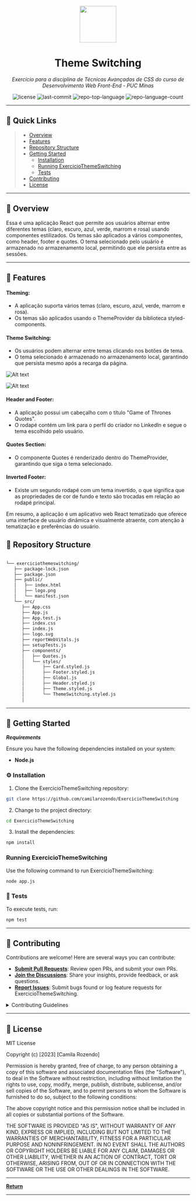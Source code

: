 <p align="center">
  <img src="https://camo.githubusercontent.com/a4e71a0942263821f4cb9213b2808af909e46967d9ed3ccee6e7e122f276efd6/68747470733a2f2f696d672e69636f6e73382e636f6d2f65787465726e616c2d74616c2d72657669766f2d726567756c61722d74616c2d72657669766f2f39362f65787465726e616c2d726561646d652d69732d612d656173792d746f2d6275696c642d612d646576656c6f7065722d6875622d746861742d6164617074732d746f2d7468652d757365722d6c6f676f2d726567756c61722d74616c2d72657669766f2e706e67" width="100" />
</p>
<p align="center">
    <h1 align="center">Theme Switching</h1>
</p>
<p align="center">
    <em>Exercício para a disciplina de Técnicas Avançadas de CSS do curso de Desenvolvimento Web Front-End - PUC Minas</em>
</p>
<p align="center">
	<img src="https://img.shields.io/github/license/camilarozendo/ExercicioThemeSwitching?style=default&color=0080ff" alt="license">
	<img src="https://img.shields.io/github/last-commit/camilarozendo/ExercicioThemeSwitching?style=default&color=0080ff" alt="last-commit">
	<img src="https://img.shields.io/github/languages/top/camilarozendo/ExercicioThemeSwitching?style=default&color=0080ff" alt="repo-top-language">
	<img src="https://img.shields.io/github/languages/count/camilarozendo/ExercicioThemeSwitching?style=default&color=0080ff" alt="repo-language-count">
<p>
<p align="center">
	<!-- default option, no dependency badges. -->
</p>
<hr>

## 🔗 Quick Links

> - [ Overview](#-overview)
> - [ Features](#-features)
> - [ Repository Structure](#-repository-structure)
> - [ Getting Started](#-getting-started)
>   - [ Installation](#-installation)
>   - [ Running ExercicioThemeSwitching](#-running-ExercicioThemeSwitching)
>   - [ Tests](#-tests)
> - [ Contributing](#-contributing)
> - [ License](#-license)

---

## 📍 Overview

Essa é uma aplicação React que permite aos usuários alternar entre diferentes temas (claro, escuro, azul, verde, marrom e rosa) usando componentes estilizados. Os temas são aplicados a vários componentes, como header, footer e quotes. O tema selecionado pelo usuário é armazenado no armazenamento local, permitindo que ele persista entre as sessões.

---

## 🔮 Features

#### Theming:
* A aplicação suporta vários temas (claro, escuro, azul, verde, marrom e rosa).
* Os temas são aplicados usando o ThemeProvider da biblioteca styled-components.

#### Theme Switching:
* Os usuários podem alternar entre temas clicando nos botões de tema.
* O tema selecionado é armazenado no armazenamento local, garantindo que persista mesmo após a recarga da página.

![Alt text](image.png)

![Alt text](image-1.png)

#### Header and Footer:
* A aplicação possui um cabeçalho com o título "Game of Thrones Quotes".
* O rodapé contém um link para o perfil do criador no LinkedIn e segue o tema escolhido pelo usuário.

#### Quotes Section:
* O componente Quotes é renderizado dentro do ThemeProvider, garantindo que siga o tema selecionado.

#### Inverted Footer:
* Existe um segundo rodapé com um tema invertido, o que significa que as propriedades de cor de fundo e texto são trocadas em relação ao rodapé principal.

Em resumo, a aplicação é um aplicativo web React tematizado que oferece uma interface de usuário dinâmica e visualmente atraente, com atenção à tematização e preferências do usuário.

## 🧩 Repository Structure

```sh

└── exerciciothemeswitching/
   ├── package-lock.json
   ├── package.json
   ├── public/
   │   ├── index.html
   │   ├── logo.png
   │   └── manifest.json
   └── src/
      ├── App.css
      ├── App.js
      ├── App.test.js
      ├── index.css
      ├── index.js
      ├── logo.svg
      ├── reportWebVitals.js
      ├── setupTests.js
      ├── components/
      │   ├── Quotes.js
      │   └── styles/
      │       ├── Card.styled.js
      │       ├── Footer.styled.js
      │       ├── Global.js
      │       ├── Header.styled.js
      │       ├── Theme.styled.js
      │       └── ThemeSwitching.styled.js
      │

```

---

## 🚀 Getting Started

***Requirements***

Ensure you have the following dependencies installed on your system:

* **Node.js**

### ⚙️ Installation

1. Clone the ExercicioThemeSwitching repository:

```sh
git clone https://github.com/camilarozendo/ExercicioThemeSwitching
```

2. Change to the project directory:

```sh
cd ExercicioThemeSwitching
```

3. Install the dependencies:

```sh
npm install
```

###  Running ExercicioThemeSwitching

Use the following command to run ExercicioThemeSwitching:

```sh
node app.js
```

###  🧪 Tests

To execute tests, run:

```sh
npm test
```

---


##  🤝 Contributing

Contributions are welcome! Here are several ways you can contribute:

- **[Submit Pull Requests](https://github/camilarozendo/ExercicioThemeSwitching/blob/main/CONTRIBUTING.md)**: Review open PRs, and submit your own PRs.
- **[Join the Discussions](https://github/camilarozendo/ExercicioThemeSwitching/discussions)**: Share your insights, provide feedback, or ask questions.
- **[Report Issues](https://github/camilarozendo/ExercicioThemeSwitching/issues)**: Submit bugs found or log feature requests for ExercicioThemeSwitching.

<details closed>
    <summary>Contributing Guidelines</summary>

1. **Fork the Repository**: Start by forking the project repository to your GitHub account.
2. **Clone Locally**: Clone the forked repository to your local machine using a Git client.
   ```sh
   git clone https://github.com/camilarozendo/ExercicioThemeSwitching
   ```
3. **Create a New Branch**: Always work on a new branch, giving it a descriptive name.
   ```sh
   git checkout -b new-feature-x
   ```
4. **Make Your Changes**: Develop and test your changes locally.
5. **Commit Your Changes**: Commit with a clear message describing your updates.
   ```sh
   git commit -m 'Implemented new feature x.'
   ```
6. **Push to GitHub**: Push the changes to your forked repository.
   ```sh
   git push origin new-feature-x
   ```
7. **Submit a Pull Request**: Create a PR against the original project repository. Clearly describe the changes and their motivations.

Once your PR is reviewed and approved, it will be merged into the main branch.

</details>

---

##  📄 License

MIT License

Copyright (c) [2023] [Camila Rozendo]

Permission is hereby granted, free of charge, to any person obtaining a copy
of this software and associated documentation files (the "Software"), to deal
in the Software without restriction, including without limitation the rights
to use, copy, modify, merge, publish, distribute, sublicense, and/or sell
copies of the Software, and to permit persons to whom the Software is
furnished to do so, subject to the following conditions:

The above copyright notice and this permission notice shall be included in all
copies or substantial portions of the Software.

THE SOFTWARE IS PROVIDED "AS IS", WITHOUT WARRANTY OF ANY KIND, EXPRESS OR
IMPLIED, INCLUDING BUT NOT LIMITED TO THE WARRANTIES OF MERCHANTABILITY,
FITNESS FOR A PARTICULAR PURPOSE AND NONINFRINGEMENT. IN NO EVENT SHALL THE
AUTHORS OR COPYRIGHT HOLDERS BE LIABLE FOR ANY CLAIM, DAMAGES OR OTHER
LIABILITY, WHETHER IN AN ACTION OF CONTRACT, TORT OR OTHERWISE, ARISING FROM,
OUT OF OR IN CONNECTION WITH THE SOFTWARE OR THE USE OR OTHER DEALINGS IN THE
SOFTWARE.

---


[**Return**](#-quick-links)

---